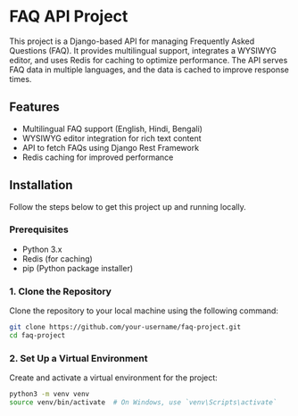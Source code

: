 # FAQ API Project

This project is a Django-based API for managing Frequently Asked Questions (FAQ). It provides multilingual support, integrates a WYSIWYG editor, and uses Redis for caching to optimize performance. The API serves FAQ data in multiple languages, and the data is cached to improve response times.

## Features
- Multilingual FAQ support (English, Hindi, Bengali)
- WYSIWYG editor integration for rich text content
- API to fetch FAQs using Django Rest Framework
- Redis caching for improved performance

## Installation

Follow the steps below to get this project up and running locally.

### Prerequisites
- Python 3.x
- Redis (for caching)
- pip (Python package installer)

### 1. Clone the Repository
Clone the repository to your local machine using the following command:

```bash
git clone https://github.com/your-username/faq-project.git
cd faq-project
```
### 2. Set Up a Virtual Environment
Create and activate a virtual environment for the project:

```bash
python3 -m venv venv
source venv/bin/activate  # On Windows, use `venv\Scripts\activate`
```
